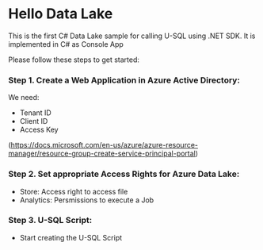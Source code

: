 # Hello Data Lake
This is the first C# Data Lake sample for calling U-SQL using .NET SDK. It is implemented in C# as Console App

Please follow these steps to get started:

### Step 1. Create a Web Application in Azure Active Directory:

We need:

- Tenant ID
- Client ID
- Access Key

(https://docs.microsoft.com/en-us/azure/azure-resource-manager/resource-group-create-service-principal-portal)

### Step 2. Set appropriate Access Rights for Azure Data Lake:

- Store: Access right to access file
- Analytics: Persmissions to execute a Job

### Step 3. U-SQL Script:

- Start creating the U-SQL Script



